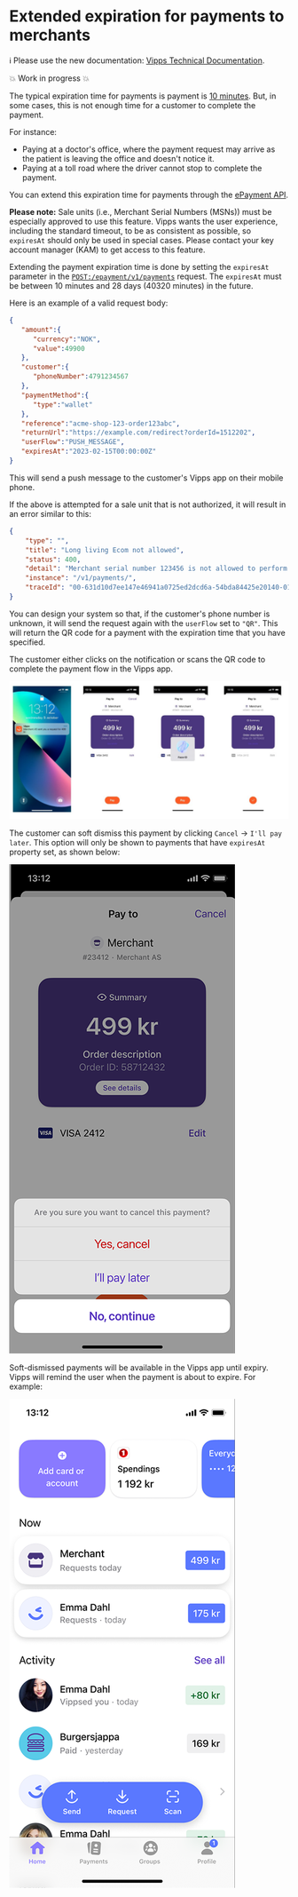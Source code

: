 <!-- START_METADATA
---
title: Extended expiration payments
---
END_METADATA -->

# Extended expiration for payments to merchants

<!-- START_COMMENT -->

ℹ️ Please use the new documentation:
[Vipps Technical Documentation](https://vippsas.github.io/vipps-developer-docs/).

<!-- END_COMMENT -->

💥 Work in progress 💥


The typical expiration time for payments is
payment is
[10 minutes](https://vippsas.github.io/vipps-developer-docs/docs/vipps-developers/common-topics/timeouts).
But, in some cases, this is not enough time for a customer to complete the payment.

For instance:

* Paying at a doctor's office, where the payment request may arrive as the patient
  is leaving the office and doesn't notice it.
* Paying at a toll road where the driver cannot stop to complete the payment.

You can extend this expiration time for payments through the
[ePayment API](https://vippsas.github.io/vipps-developer-docs/docs/APIs/epayment-api).


**Please note:** Sale units (i.e., Merchant Serial Numbers (MSNs)) must be especially approved to use this feature.
Vipps wants the user experience, including the standard timeout, to be as
consistent as possible, so `expiresAt` should only be used in special cases.
Please contact your key account manager (KAM) to get access to this feature.

Extending the payment expiration time is done by setting the `expiresAt` parameter in the
[`POST:/epayment/v1/payments`](https://vippsas.github.io/vipps-developer-docs/api/epayment#tag/CreatePayments)
request.
The `expiresAt` must be between 10 minutes and 28 days (40320 minutes) in the future.

Here is an example of a valid request body:

```json
{
   "amount":{
      "currency":"NOK",
      "value":49900
   },
   "customer":{
      "phoneNumber":4791234567
   },
   "paymentMethod":{
      "type":"wallet"
   },
   "reference":"acme-shop-123-order123abc",
   "returnUrl":"https://example.com/redirect?orderId=1512202",
   "userFlow":"PUSH_MESSAGE",
   "expiresAt":"2023-02-15T00:00:00Z"
}
```

This will send a push message to the customer's Vipps app on their mobile phone.

If the above is attempted for a sale unit that is not authorized, it will result in
an error similar to this:

```json
{
    "type": "",
    "title": "Long living Ecom not allowed",
    "status": 400,
    "detail": "Merchant serial number 123456 is not allowed to perform long living Ecom transactions",
    "instance": "/v1/payments/",
    "traceId": "00-631d10d7ee147e46941a0725ed2dcd6a-54bda84425e20140-01"
}
```

You can design your system so that, if the customer's phone number is unknown, it will
send the request again with the `userFlow` set to `"QR"`.
This will return the QR code for a payment with the expiration time that you have specified.

The customer either clicks on the notification or scans the QR code to complete the payment flow in the Vipps app.

![Payment flow in the app](images/Long-expiry-time-payment-request.png)

The customer can soft dismiss this payment by clicking `Cancel` -> `I'll pay later`.
This option will only be shown to payments that have `expiresAt` property set,
as shown below:

![Soft dismiss a payment](images/Soft-dismiss.png)

Soft-dismissed payments will be available in the Vipps app until expiry.
Vipps will remind the user when the payment is about to expire. For example:

![Soft dismiss a payment](images/Soft-dismissed-payment-in-home-screen.png)
